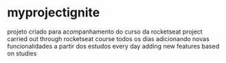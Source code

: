 # myprojectignite
projeto criado para acompanhamento do curso da rocketseat
project carried out through rocketseat course
todos os dias adicionando novas funcionalidades a partir dos estudos
every day adding new features based on studies

